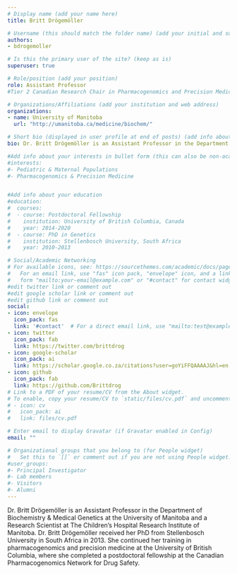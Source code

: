 ```yaml
---
# Display name (add your name here)
title: Britt Drögemöller

# Username (this should match the folder name) (add your initial and surname)
authors:
- bdrogemoller

# Is this the primary user of the site? (keep as is)
superuser: true

# Role/position (add your position)
role: Assistant Professor
#Tier 2 Canadian Research Chair in Pharmacogenomics and Precision Medicine

# Organizations/Affiliations (add your institution and web address)
organizations:
- name: University of Manitoba
  url: "http://umanitoba.ca/medicine/biochem/"

# Short bio (displayed in user profile at end of posts) (add info about yourself)
bio: Dr. Britt Drögemöller is an Assistant Professor in the Department of Biochemistry & Medical Genetics at the University of Manitoba and a Research Scientist at The Children’s Hospital Research Institute of Manitoba. Dr. Britt Drögemöller received her PhD from Stellenbosch University in South Africa in 2013. She continued her training in pharmacogenomics and precision medicine at the University of British Columbia, where she completed a postdoctoral fellowship at the Canadian Pharmacogenomics Network for Drug Safety.

#Add info about your interests in bullet form (this can also be non-academic)
#interests:
#- Pediatric & Maternal Populations
#- Pharmacogenomics & Precision Medicine


#Add info about your education
#education:
#  courses:
#  - course: Postdoctoral Fellowship
#    institution: University of British Columbia, Canada
#    year: 2014-2020
#  - course: PhD in Genetics
#    institution: Stellenbosch University, South Africa
#    year: 2010-2013

# Social/Academic Networking
# For available icons, see: https://sourcethemes.com/academic/docs/page-builder/#icons
#   For an email link, use "fas" icon pack, "envelope" icon, and a link in the
#   form "mailto:your-email@example.com" or "#contact" for contact widget.
#edit twitter link or comment out
#edit google scholar link or comment out
#edit github link or comment out
social:
- icon: envelope
  icon_pack: fas
  link: '#contact'  # For a direct email link, use "mailto:test@example.org".
- icon: twitter
  icon_pack: fab
  link: https://twitter.com/brittdrog
- icon: google-scholar
  icon_pack: ai
  link: https://scholar.google.co.za/citations?user=goYiFFQAAAAJ&hl=en
- icon: github
  icon_pack: fab
  link: https://github.com/Brittdrog
# Link to a PDF of your resume/CV from the About widget.
# To enable, copy your resume/CV to `static/files/cv.pdf` and uncomment the lines below.
# - icon: cv
#   icon_pack: ai
#   link: files/cv.pdf

# Enter email to display Gravatar (if Gravatar enabled in Config)
email: ""

# Organizational groups that you belong to (for People widget)
#   Set this to `[]` or comment out if you are not using People widget.
#user_groups:
#- Principal Investigator
#- Lab members
#- Visitors
#- Alumni
---
```


Dr. Britt Drögemöller is an Assistant Professor in the Department of Biochemistry & Medical Genetics at the University of Manitoba and a Research Scientist at The Children’s Hospital Research Institute of Manitoba. Dr. Britt Drögemöller received her PhD from Stellenbosch University in South Africa in 2013. She continued her training in pharmacogenomics and precision medicine at the University of British Columbia, where she completed a postdoctoral fellowship at the Canadian Pharmacogenomics Network for Drug Safety.
